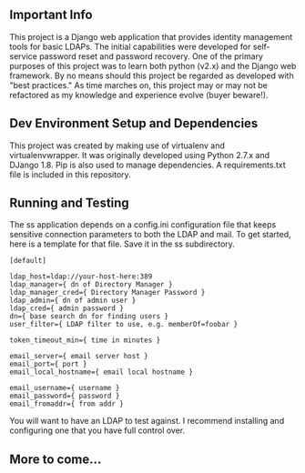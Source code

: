 ## Important Info
This project is a Django web application that provides identity management tools for basic LDAPs.  The initial capabilities were developed for self-service password reset and password recovery.  One of the primary purposes of this project was to learn both python (v2.x) and the Django web framework.  By no means should this project be regarded as developed with "best practices."  As time marches on, this project may or may not be refactored as my knowledge and experience evolve (buyer beware!). 

## Dev Environment Setup and Dependencies
This project was created by making use of virtualenv and virtualenvwrapper.  It was originally developed using Python 2.7.x and DJango 1.8.  Pip is also used to manage dependencies.  A requirements.txt file is included in this repository.

## Running and Testing
The ss application depends on a config.ini configuration file that keeps sensitive connection parameters to both the LDAP and mail.  To get started, here is a template for that file.  Save it in the ss subdirectory.
```
[default]

ldap_host=ldap://your-host-here:389
ldap_manager={ dn of Directory Manager }
ldap_manager_cred={ Directory Manager Password }
ldap_admin={ dn of admin user }
ldap_cred={ admin password }
dn={ base search dn for finding users }
user_filter={ LDAP filter to use, e.g. memberOf=foobar }

token_timeout_min={ time in minutes }

email_server={ email server host }
email_port={ port }
email_local_hostname={ email local hostname }

email_username={ username }
email_password={ password }
email_fromaddr={ from addr }

```
You will want to have an LDAP to test against.  I recommend installing and configuring one that you have full control over.

## More to come...
